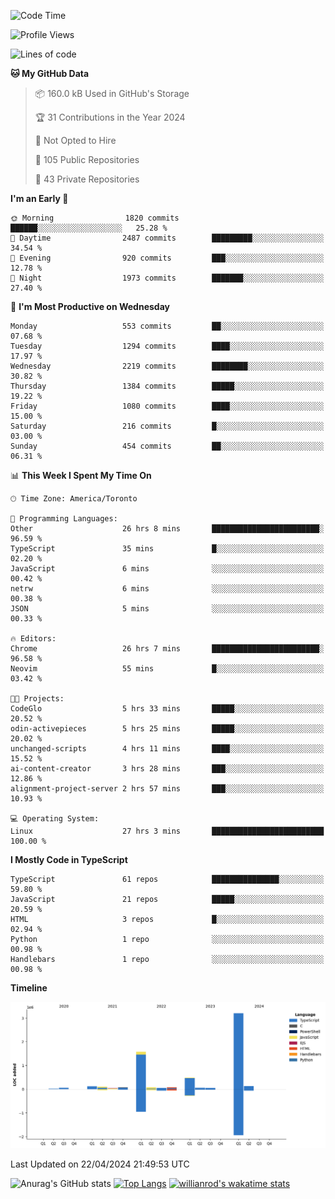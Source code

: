 <!--START_SECTION:waka-->
![Code Time](http://img.shields.io/badge/Code%20Time-1%2C457%20hrs%2022%20mins-blue)

![Profile Views](http://img.shields.io/badge/Profile%20Views-0-blue)

![Lines of code](https://img.shields.io/badge/From%20Hello%20World%20I%27ve%20Written-6.1%20million%20lines%20of%20code-blue)

**🐱 My GitHub Data** 

> 📦 160.0 kB Used in GitHub's Storage 
 > 
> 🏆 31 Contributions in the Year 2024
 > 
> 🚫 Not Opted to Hire
 > 
> 📜 105 Public Repositories 
 > 
> 🔑 43 Private Repositories 
 > 
**I'm an Early 🐤** 

```text
🌞 Morning                1820 commits        ██████░░░░░░░░░░░░░░░░░░░   25.28 % 
🌆 Daytime                2487 commits        █████████░░░░░░░░░░░░░░░░   34.54 % 
🌃 Evening                920 commits         ███░░░░░░░░░░░░░░░░░░░░░░   12.78 % 
🌙 Night                  1973 commits        ███████░░░░░░░░░░░░░░░░░░   27.40 % 
```
📅 **I'm Most Productive on Wednesday** 

```text
Monday                   553 commits         ██░░░░░░░░░░░░░░░░░░░░░░░   07.68 % 
Tuesday                  1294 commits        ████░░░░░░░░░░░░░░░░░░░░░   17.97 % 
Wednesday                2219 commits        ████████░░░░░░░░░░░░░░░░░   30.82 % 
Thursday                 1384 commits        █████░░░░░░░░░░░░░░░░░░░░   19.22 % 
Friday                   1080 commits        ████░░░░░░░░░░░░░░░░░░░░░   15.00 % 
Saturday                 216 commits         █░░░░░░░░░░░░░░░░░░░░░░░░   03.00 % 
Sunday                   454 commits         ██░░░░░░░░░░░░░░░░░░░░░░░   06.31 % 
```


📊 **This Week I Spent My Time On** 

```text
🕑︎ Time Zone: America/Toronto

💬 Programming Languages: 
Other                    26 hrs 8 mins       ████████████████████████░   96.59 % 
TypeScript               35 mins             █░░░░░░░░░░░░░░░░░░░░░░░░   02.20 % 
JavaScript               6 mins              ░░░░░░░░░░░░░░░░░░░░░░░░░   00.42 % 
netrw                    6 mins              ░░░░░░░░░░░░░░░░░░░░░░░░░   00.38 % 
JSON                     5 mins              ░░░░░░░░░░░░░░░░░░░░░░░░░   00.33 % 

🔥 Editors: 
Chrome                   26 hrs 7 mins       ████████████████████████░   96.58 % 
Neovim                   55 mins             █░░░░░░░░░░░░░░░░░░░░░░░░   03.42 % 

🐱‍💻 Projects: 
CodeGlo                  5 hrs 33 mins       █████░░░░░░░░░░░░░░░░░░░░   20.52 % 
odin-activepieces        5 hrs 25 mins       █████░░░░░░░░░░░░░░░░░░░░   20.02 % 
unchanged-scripts        4 hrs 11 mins       ████░░░░░░░░░░░░░░░░░░░░░   15.52 % 
ai-content-creator       3 hrs 28 mins       ███░░░░░░░░░░░░░░░░░░░░░░   12.86 % 
alignment-project-server 2 hrs 57 mins       ███░░░░░░░░░░░░░░░░░░░░░░   10.93 % 

💻 Operating System: 
Linux                    27 hrs 3 mins       █████████████████████████   100.00 % 
```

**I Mostly Code in TypeScript** 

```text
TypeScript               61 repos            ███████████████░░░░░░░░░░   59.80 % 
JavaScript               21 repos            █████░░░░░░░░░░░░░░░░░░░░   20.59 % 
HTML                     3 repos             █░░░░░░░░░░░░░░░░░░░░░░░░   02.94 % 
Python                   1 repo              ░░░░░░░░░░░░░░░░░░░░░░░░░   00.98 % 
Handlebars               1 repo              ░░░░░░░░░░░░░░░░░░░░░░░░░   00.98 % 
```



**Timeline**

![Lines of Code chart](https://raw.githubusercontent.com/wise-introvert/wise-introvert/master/assets/bar_graph.png)


 Last Updated on 22/04/2024 21:49:53 UTC
<!--END_SECTION:waka-->

![Anurag's GitHub stats](https://github-readme-stats.vercel.app/api?username=wise-introvert&count_private=true&show_icons=true)
[![Top Langs](https://github-readme-stats.vercel.app/api/top-langs/?username=wise-introvert&langs_count=10)](https://github.com/anuraghazra/github-readme-stats)
[![willianrod's wakatime stats](https://github-readme-stats.vercel.app/api/wakatime?username=wiseintrovert)](https://github.com/anuraghazra/github-readme-stats)
